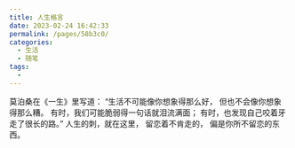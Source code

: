 ```yaml
---
title: 人生格言
date: 2023-02-24 16:42:33
permalink: /pages/58b3c0/
categories:
  - 生活
  - 随笔
tags:
  - 
---
```


莫泊桑在《一生》里写道： “生活不可能像你想象得那么好， 但也不会像你想象得那么糟。 有时，我们可能脆弱得一句话就泪流满面； 有时，也发现自己咬着牙走了很长的路。” 人生的刺，就在这里， 留恋着不肯走的， 偏是你所不留恋的东西。

